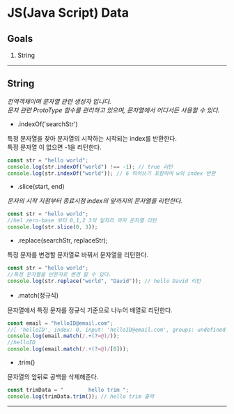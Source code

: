 # JS(Java Script) Data

## Goals

1. String

---

## String

_전역객체이며 문자열 관련 생성자 입니다._  
_문자 관련 ProtoType 함수를 관리하고 있으며, 문자열에서 어디서든 사용할 수 있다._

- .indexOf('searchStr')

특정 문자열을 찾아 문자열의 시작하는 시작되는 index를 반환한다.  
특정 문자열 이 없으면 -1을 리턴한다.

```js
const str = "hello world";
console.log(str.indexOf("world") !== -1); // true 리턴
console.log(str.indexOf("world")); // 6 띄어쓰기 포함하여 w의 index 반환
```

- .slice(start, end)

_문자의 시작 지점부터 종료시점 index의 앞까지의 문자열을 리턴한다._

```js
const str = "hello world";
//hel zero-base 부터 0,1,2 3의 앞자리 까지 문자열 리턴
console.log(str.slice(0, 3));
```

- .replace(searchStr, replaceStr);

특정 문자를 변경할 문자열로 바꿔서 문자열을 리턴한다.

```js
const str = "hello world";
//특정 문자열을 빈문자로 변경 할 수 있다.
console.log(str.replace("world", "David")); // hello David 리턴
```

- .match(정규식)

문자열에서 특정 문자를 정규식 기준으로 나누어 배열로 리턴한다.

```js
const email = "helloID@email.com";
//[ 'helloID', index: 0, input: 'helloID@email.com', groups: undefined ]
console.log(email.match(/.+(?=@)/));
//helloID
console.log(email.match(/.+(?=@)/[0]));
```

- .trim()

문자열의 앞뒤로 공백을 삭제해준다.

```js
const trimData = "        hello trim ";
console.log(trimData.trim()); // hello trim 출력
```

---
